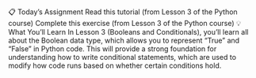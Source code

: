 📋 Today’s Assignment
Read this tutorial (from Lesson 3 of the Python course)
Complete this exercise (from Lesson 3 of the Python course)
💡 What You’ll Learn
In Lesson 3 (Booleans and Conditionals), you’ll learn all about the Boolean data type, which allows you to represent “True” and “False” in Python code. This will provide a strong foundation for understanding how to write conditional statements, which are used to modify how code runs based on whether certain conditions hold.